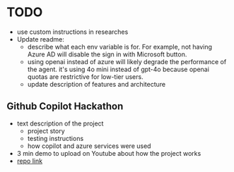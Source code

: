 # TODO

- use custom instructions in researches
- Update readme:
    - describe what each env variable is for. For example, not having Azure AD will disable the sign in with Microsoft button.
    - using openai instead of azure will likely degrade the performance of the agent. it's using 4o mini instead of gpt-4o because openai quotas are restrictive for low-tier users.
    - update description of features and architecture


## Github Copilot Hackathon
- text description of the project
    - project story
    - testing instructions
    - how copilot and azure services were used
- 3 min demo to upload on Youtube about how the project works
- [repo link](https://github.com/vincenzofanizza/NexusAI.git)